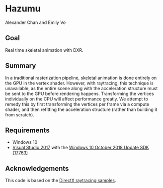 # Hazumu
Alexander Chan and Emily Vo

## Goal
Real time skeletal animation with DXR.

## Summary
In a traditional rasterization pipeline, skeletal animation is done entirely on the GPU in the vertex shader. However, with raytracing, this technique is unavailable, as the entire scene along with the acceleration structure must be sent to the GPU before rendering happens. Transforming the vertices individually on the CPU will affect performance greatly. We attempt to remedy this by first transforming the vertices per frame via a compute shader, and then refitting the acceleration structure (rather than building it from scratch).

## Requirements
* Windows 10
* [Visual Studio 2017](https://www.visualstudio.com/) with the [Windows 10 October 2018 Update SDK (17763)](https://developer.microsoft.com/en-US/windows/downloads/windows-10-sdk)

## Acknowledgements
This code is based on the [DirectX raytracing samples](https://github.com/Microsoft/DirectX-Graphics-Samples/tree/master/Samples/Desktop/D3D12Raytracing/src).
